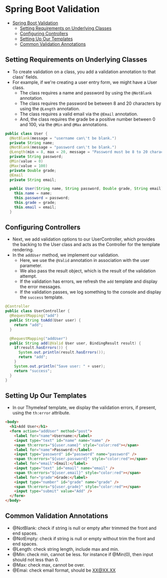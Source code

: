 # Spring Boot Validation

- [Spring Boot Validation](#spring-boot-validation)
  - [Setting Requirements on Underlying Classes](#setting-requirements-on-underlying-classes)
  - [Configuring Controllers](#configuring-controllers)
  - [Setting Up Our Templates](#setting-up-our-templates)
  - [Common Validation Annotations](#common-validation-annotations)

## Setting Requirements on Underlying Classes

- To create validation on a class, you add a validation annotation to that class' fields.
- For example, if we're creating a user entry form, we might have a User class.
  - The class requires a name and password by using the `@NotBlank` annotation.
  - The class requires the password be between 8 and 20 characters by using the `@Length` annotation.
  - The class requires a valid email via the `@Email` annotation.
  - And, the class requires the grade be a positive number between 0 and 100, via the `@Min` and `@Max` annotations.

```java
public class User {
  @NotBlank(message = "username can\'t be blank.")
  private String name;
  @NotBlank(message = "password can\'t be blank.")
  @Length(min = 8, max = 20, message = "Password must be 8 to 20 characters.")
  private String password;
  @Min(value = 0)
  @Max(value = 100)
  private Double grade;
  @Email
  private String email;

  public User(String name, String password, Double grade, String email) {
    this.name = name;
    this.password = password;
    this.grade = grade;
    this.email = email;
  }
```

## Configuring Controllers

- Next, we add validation options to our UserController, which provides the backing to the User class and acts as the Controller for the template rendering.
- In the `addUser` method, we implement our validation.
  - Here, we use the `@Valid` annotation in association with the user parameter.
  - We also pass the result object, which is the result of the validation attempt.
  - If the validation has errors, we refresh the `add` template and display the error messages.
  - If the validation passes, we log something to the console and display the `success` template.

```java
@Controller
public class UserController {
  @RequestMapping("add")
  public String toAdd(User user) {
    return "add";
  }

  @RequestMapping("addUser")
  public String add(@Valid User user, BindingResult result) {
    if(result.hasErrors()) {
      System.out.println(result.hasErrors());
      return "add";
    }
    System.out.println("Save user: " + user);
    return "success";
  }
}
```

## Setting Up Our Templates

- In our Thymeleaf template, we display the validation errors, if present, using the `th:error` attribute.

```html
<body>
  <h1>Add User</h1>
  <form action="addUser" method="post">
    <label for="name">Username:</label>
    <input type="text" id="name" name="name" />
    <span th:errors="${user.name}" style="color:red"></span>
    <label for="name">Password:</label>
    <input type="password" id="password" name="password" />
    <span th:errors="${user.password}" style="color:red"></span>
    <label for="email">Email:</label>
    <input type="text" id="email" name="email" />
    <span th:errors="${user.email}" style="color:red"></span>
    <label for="grade">Grade:</label>
    <input type="number" id="grade" name="grade" />
    <span th:errors="${user.grade}" style="color:red"></span>
    <input type="submit" value="Add" />
  </form>
</body>
```

## Common Validation Annotations

- @NotBlank: check if string is null or empty after trimmed the front and end spaces.
- @NotEmpty: check if string is null or empty without trim the front and end spaces.
- @Length: check string length, include max and min.
- @Min: check min, cannot be less. for instance if @Min(0), then input should not less than 0.
- @Max: check max, cannot be over.
- @Emai: check email format, should be XX@XX.XX
